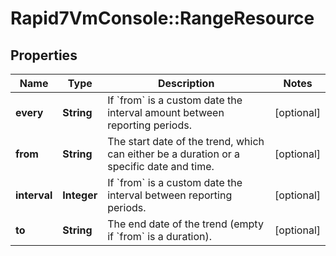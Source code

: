 # Rapid7VmConsole::RangeResource

## Properties
Name | Type | Description | Notes
------------ | ------------- | ------------- | -------------
**every** | **String** | If &#x60;from&#x60; is a custom date the interval amount between reporting periods. | [optional] 
**from** | **String** | The start date of the trend, which can either be a duration or a specific date and time. | [optional] 
**interval** | **Integer** | If &#x60;from&#x60; is a custom date the interval between reporting periods.  | [optional] 
**to** | **String** | The end date of the trend (empty if &#x60;from&#x60; is a duration). | [optional] 



